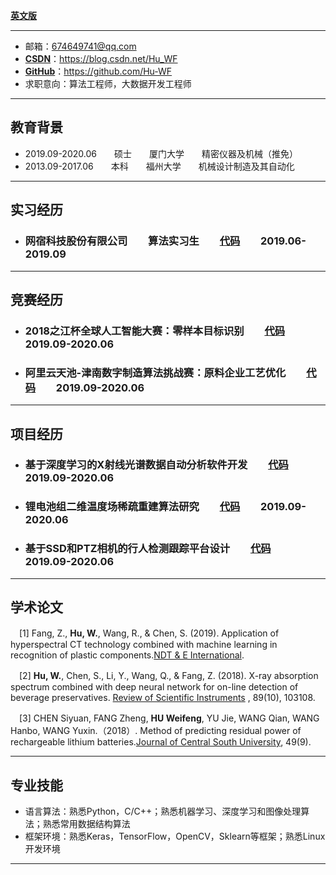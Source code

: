 **[英文版](README.md)**  

---

 - 邮箱：674649741@qq.com 
 - **[CSDN](https://blog.csdn.net/Hu_WF)**：https://blog.csdn.net/Hu_WF 
 - **[GitHub](https://github.com/Hu-WF)**：https://github.com/Hu-WF 
 - 求职意向：算法工程师，大数据开发工程师
 
 ---
 
## 教育背景
- 2019.09-2020.06　　硕士　　厦门大学　　精密仪器及机械（推免）　　
- 2013.09-2017.06　　本科　　福州大学　　机械设计制造及其自动化　　

---

## 实习经历
- ### 网宿科技股份有限公司　　算法实习生　　[代码](https://github.com/Hu-WF/WS_InternshipProject)　　2019.06-2019.09

---

## 竞赛经历
- ### 2018之江杯全球人工智能大赛：零样本目标识别　　[代码](https://github.com/Hu-WF/WS_InternshipProject)　　2019.09-2020.06
- ### 阿里云天池-津南数字制造算法挑战赛：原料企业工艺优化　　[代码](https://github.com/Hu-WF/2019Jinnan-Digital-Manufacturing-DMAC)　　2019.09-2020.06

---

## 项目经历
- ### 基于深度学习的X射线光谱数据自动分析软件开发　　[代码](https://github.com/Hu-WF/XASDataProcessingProject)　　2019.09-2020.06
- ### 锂电池组二维温度场稀疏重建算法研究　　[代码](https://github.com/Hu-WF/TemperatureField-Reconstruction)　　2019.09-2020.06
- ### 基于SSD和PTZ相机的行人检测跟踪平台设计　　[代码](https://github.com/Hu-WF/Face-tracking-PTZ-camera-project)　　2019.09-2020.06

---

## 学术论文
　[1] Fang, Z., **Hu, W.**, Wang, R., & Chen, S. (2019). Application of hyperspectral CT technology combined with machine learning in recognition of plastic components.[NDT & E International](https://www.sciencedirect.com/science/article/pii/S0963869518305619?via%3Dihub).  

　[2] **Hu, W.**, Chen, S., Li, Y., Wang, Q., & Fang, Z. (2018). X-ray absorption spectrum combined with deep neural network for on-line detection of beverage preservatives. [Review of Scientific Instruments](https://aip.scitation.org/doi/10.1063/1.5048281)
, 89(10), 103108.  

　[3] CHEN Siyuan, FANG Zheng, **HU Weifeng**, YU Jie, WANG Qian, WANG Hanbo, WANG Yuxin.（2018）. Method of predicting residual power of rechargeable lithium batteries.[Journal of Central South University](http://www.zndxzk.com.cn/paper/paperView.aspx?id=paper_318535), 49(9).  

---

## 专业技能
- 语言算法：熟悉Python，C/C++；熟悉机器学习、深度学习和图像处理算法；熟悉常用数据结构算法 
- 框架环境：熟悉Keras，TensorFlow，OpenCV，Sklearn等框架；熟悉Linux开发环境 

---
